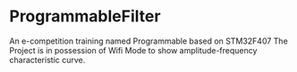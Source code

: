 # ProgrammableFilter
An e-competition training named Programmable based on STM32F407 
The Project is in possession of Wifi Mode to show amplitude-frequency characteristic curve.
